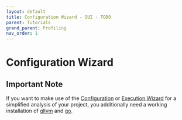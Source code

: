 ```yaml
---
layout: default
title: Configuration Wizard - GUI - TODO
parent: Tutorials
grand_parent: Profiling
nav_order: 1
---
```


# Configuration Wizard

## Important Note
If you want to make use of the [Configuration](Configuration_Wizard.md) or [Execution Wizard](Execution_Wizard.md) for a simplified analysis of your project, you additionally need a working installation of [gllvm](https://github.com/SRI-CSL/gllvm) and [go](https://go.dev/doc/install).